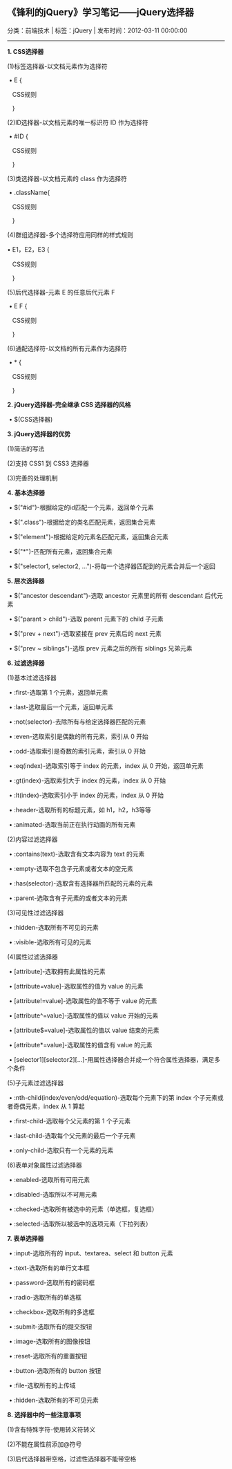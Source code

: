 ## 《锋利的jQuery》学习笔记——jQuery选择器

分类：前端技术 | 标签：jQuery | 发布时间：2012-03-11 00:00:00

___

**1. CSS选择器**

(1)标签选择器-以文档元素作为选择符

 • E {

   CSS规则

   }

(2)ID选择器-以文档元素的唯一标识符 ID 作为选择符

 • \#ID {

   CSS规则

   }

(3)类选择器-以文档元素的 class 作为选择符

 • .className{

   CSS规则

   }

(4)群组选择器-多个选择符应用同样的样式规则

• E1，E2，E3 {

   CSS规则

   }

(5)后代选择器-元素 E 的任意后代元素 F

 • E F {

   CSS规则

   }

(6)通配选择符-以文档的所有元素作为选择符

 • \* {

   CSS规则

   }


**2. jQuery选择器-完全继承 CSS 选择器的风格**

 • $(CSS选择器)


**3. jQuery选择器的优势**

(1)简洁的写法

(2)支持 CSS1 到 CSS3 选择器

(3)完善的处理机制


**4. 基本选择器**

 • $("\#id")-根据给定的id匹配一个元素，返回单个元素

 • $(".class")-根据给定的类名匹配元素，返回集合元素

 • $("element")-根据给定的元素名匹配元素，返回集合元素

 • $("\*")-匹配所有元素，返回集合元素

 • $("selector1, selector2,
...")-将每一个选择器匹配到的元素合并后一个返回


**5. 层次选择器**

 • $("ancestor descendant")-选取 ancestor 元素里的所有 descendant
后代元素

 • $("parant \> child")-选取 parent 元素下的 child 子元素

 • $("prev + next")-选取紧接在 prev 元素后的 next 元素

 • $("prev \~ siblings")-选取 prev 元素之后的所有 siblings 兄弟元素


**6. 过滤选择器**

(1)基本过滤选择器

 • :first-选取第 1 个元素，返回单元素

 • :last-选取最后一个元素，返回单元素

 • :not(selector)-去除所有与给定选择器匹配的元素

 • :even-选取索引是偶数的所有元素，索引从 0 开始

 • :odd-选取索引是奇数的索引元素，索引从 0 开始

 • :eq(index)-选取索引等于 index 的元素，index 从 0 开始，返回单元素

 • :gt(index)-选取索引大于 index 的元素，index 从 0 开始

 • :lt(index)-选取索引小于 index 的元素，index 从 0 开始

 • :header-选取所有的标题元素，如 h1，h2，h3等等

 • :animated-选取当前正在执行动画的所有元素

(2)内容过滤选择器

 • :contains(text)-选取含有文本内容为 text 的元素

 • :empty-选取不包含子元素或者文本的空元素

 • :has(selector)-选取含有选择器所匹配的元素的元素

 • :parent-选取含有子元素的或者文本的元素

(3)可见性过滤选择器

 • :hidden-选取所有不可见的元素

 • :visible-选取所有可见的元素

(4)属性过滤选择器

 • [attribute]-选取拥有此属性的元素

 • [attribute=value]-选取属性的值为 value 的元素

 • [attribute!=value]-选取属性的值不等于 value 的元素

 • [attribute\^=value]-选取属性的值以 value 开始的元素

 • [attribute\$=value]-选取属性的值以 value 结束的元素

 • [attribute\*=value]-选取属性的值含有 value 的元素

 •
[selector1][selector2][...]-用属性选择器合并成一个符合属性选择器，满足多个条件

(5)子元素过滤选择器

 • :nth-child(index/even/odd/equation)-选取每个元素下的第 index
个子元素或者奇偶元素，index 从 1 算起

 • :first-child-选取每个父元素的第 1 个子元素

 • :last-child-选取每个父元素的最后一个子元素

 • :only-child-选取只有一个元素的元素

(6)表单对象属性过滤选择器

 • :enabled-选取所有可用元素

 • :disabled-选取所以不可用元素

 • :checked-选取所有被选中的元素（单选框，复选框）

 • :selected-选取所以被选中的选项元素（下拉列表）


**7. 表单选择器**

 • :input-选取所有的 input、textarea、select 和 button
元素

 • :text-选取所有的单行文本框

 • :password-选取所有的密码框

 • :radio-选取所有的单选框

 • :checkbox-选取所有的多选框

 • :submit-选取所有的提交按钮

 • :image-选取所有的图像按钮

 • :reset-选取所有的重置按钮

 • :button-选取所有的 button 按钮

 • :file-选取所有的上传域

 • :hidden-选取所有的不可见元素


**8. 选择器中的一些注意事项**

(1)含有特殊字符-使用转义符转义

(2)不能在属性前添加@符号

(3)后代选择器带空格，过滤性选择器不能带空格
